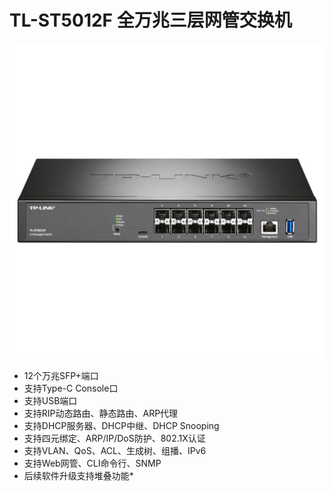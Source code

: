 # TL-ST5012F 全万兆三层网管交换机

![TL-ST5012F](../../../assets/images/86444379-14fe-4801-bf2c-a3fc7f550796.png)

- 12个万兆SFP+端口
- 支持Type-C Console口
- 支持USB端口
- 支持RIP动态路由、静态路由、ARP代理
- 支持DHCP服务器、DHCP中继、DHCP Snooping
- 支持四元绑定、ARP/IP/DoS防护、802.1X认证
- 支持VLAN、QoS、ACL、生成树、组播、IPv6
- 支持Web网管、CLI命令行、SNMP
- 后续软件升级支持堆叠功能*

